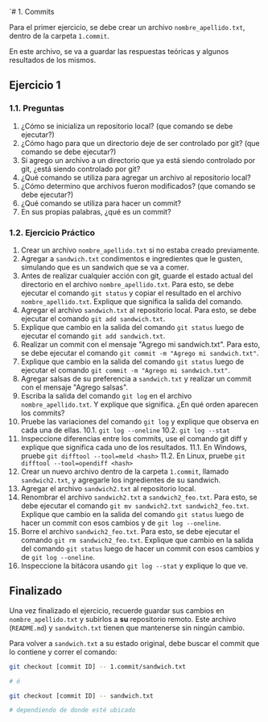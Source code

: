 `# 1. Commits

Para el primer ejercicio, se debe crear un archivo `nombre_apellido.txt`, dentro de la carpeta `1.commit`.

En este archivo, se va a guardar las respuestas teóricas y algunos resultados de los mismos.

## Ejercicio 1

### 1.1. Preguntas

1. ¿Cómo se inicializa un repositorio local? (que comando se debe ejecutar?)
2. ¿Cómo hago para que un directorio deje de ser controlado por git? (que comando se debe ejecutar?)
3. Si agrego un archivo a un directorio que ya está siendo controlado por git, ¿está siendo controlado por git?
4. ¿Qué comando se utiliza para agregar un archivo al repositorio local?
5. ¿Cómo determino que archivos fueron modificados? (que comando se debe ejecutar?)
6. ¿Qué comando se utiliza para hacer un commit? 
7. En sus propias palabras, ¿qué es un commit?

### 1.2. Ejercicio Práctico

1. Crear un archivo `nombre_apellido.txt` si no estaba creado previamente.
2. Agregar a `sandwich.txt` condimentos e ingredientes que le gusten, simulando que es un sandwich que se va a comer.
3. Antes de realizar cualquier acción con git, guarde el estado actual del directorio en el archivo `nombre_apellido.txt`. Para esto, se debe ejecutar el comando `git status` y copiar el resultado en el archivo `nombre_apellido.txt`. Explique que significa la salida del comando.
4. Agregar el archivo `sandwich.txt` al repositorio local. Para esto, se debe ejecutar el comando `git add sandwich.txt`.
5. Explique que cambio en la salida del comando `git status` luego de ejecutar el comando `git add sandwich.txt`.
6. Realizar un commit con el mensaje "Agrego mi sandwich.txt". Para esto, se debe ejecutar el comando `git commit -m "Agrego mi sandwich.txt"`.
7. Explique que cambio en la salida del comando `git status` luego de ejecutar el comando `git commit -m "Agrego mi sandwich.txt"`.
8. Agregar salsas de su preferencia a `sandwich.txt` y realizar un commit con el mensaje "Agrego salsas".
9. Escriba la salida del comando `git log` en el archivo `nombre_apellido.txt`. Y explique que significa. ¿En qué orden aparecen los commits?
10. Pruebe las variaciones del comando `git log` y explique que observa en cada una de ellas.
    10.1. `git log --oneline`
    10.2. `git log --stat`
11. Inspeccione diferencias entre los commits, use el comando git diff <hash> <hash> y explique que significa cada uno de los resultados.
    11.1. En Windows, pruebe `git difftool --tool=meld <hash>`
    11.2. En Linux, pruebe `git difftool --tool=opendiff <hash>`
12. Crear un nuevo archivo dentro de la carpeta `1.commit`, llamado `sandwich2.txt`, y agregarle los ingredientes de su sandwich.
13. Agregar el archivo `sandwich2.txt` al repositorio local.
14. Renombrar el archivo `sandwich2.txt` a `sandwich2_feo.txt`. Para esto, se debe ejecutar el comando `git mv sandwich2.txt sandwich2_feo.txt`. Explique que cambio en la salida del comando `git status` luego de hacer un commit con esos cambios y de `git log --oneline`.
15. Borre el archivo `sandwich2_feo.txt`. Para esto, se debe ejecutar el comando `git rm sandwich2_feo.txt`. Explique que cambio en la salida del comando `git status` luego de hacer un commit con esos cambios y de `git log --oneline`.
16. Inspeccione la bitácora usando `git log --stat` y explique lo que ve.

## Finalizado

Una vez finalizado el ejercicio, recuerde guardar sus cambios en `nombre_apellido.txt` y subirlos a **su** repositorio remoto. Este archivo (`README.md`) y `sandwitch.txt` tienen que mantenerse sin ningún cambio.

Para volver a `sandwich.txt` a su estado original, debe buscar el commit que lo contiene y correr el comando:
```bash
git checkout [commit ID] -- 1.commit/sandwich.txt

# ó

git checkout [commit ID] -- sandwich.txt

# dependiendo de donde esté ubicado
```
